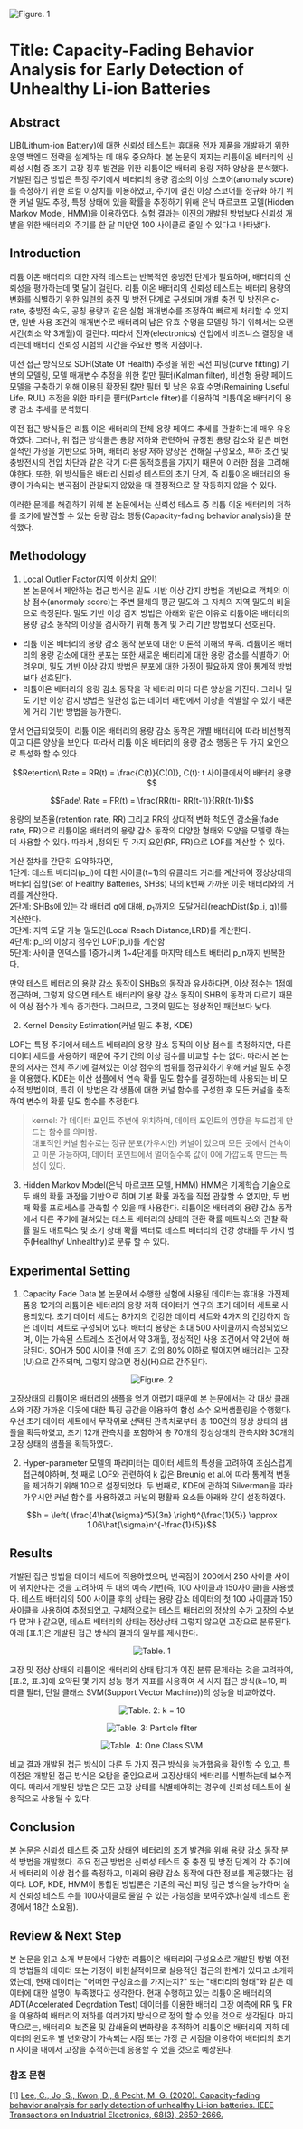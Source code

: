 ![Figure. 1](./img/01/01_paper_title.png)
# Title: Capacity-Fading Behavior Analysis for Early Detection of Unhealthy Li-ion Batteries<br>

## Abstract
LIB(Lithum-ion Battery)에 대한 신뢰성 테스트는 휴대용 전자 제품을 개발하기 위한 운영 백엔드 전략을 설계하는 데 매우 중요하다.
본 논문의 저자는 리튬이온 배터리의 신뢰성 시험 중 조기 고장 징후 발견을 위한 리튬이온 배터리 용량 저하 양상을 분석했다.
개발된 접근 방법은 특정 주기에서 배터리의 용량 감소의 이상 스코어(anomaly score)를 측정하기 위한 로컬 이상치를 이용하였고, 주기에 걸친 이상 스코어를 정규화 하기 위한 커널 밀도 추정, 특정 상태에 있을 확률을 추정하기 위해 은닉 마르코프 모델(Hidden Markov Model, HMM)을 이용하였다.
실험 결과는 이전의 개발된 방법보다 신뢰성 개발을 위한 배터리의 주기를 한 달 미만인 100 사이클로 줄일 수 있다고 나타냈다.

## Introduction
리튬 이온 배터리의 대한 자격 테스트는 반복적인 충방전 단계가 필요하며, 배터리의 신뢰성을 평가하는데 몇 달이 걸린다. 리튬 이온 배터리의 신뢰성 테스트는 배터리 용량의 변화를 식별하기 위한 일련의 충전 및 방전 단계로 구성되며 개별 충전 및 방전은 c-rate, 충방전 속도, 공칭 용량과 같은  실험 매개변수를 조정하여 빠르게 처리할 수 있지만, 일반 사용 조건의 매개변수로 배터리의 남은 유효 수명을 모델링 하기 위해서는 오랜 시간(최소 약 3개월)이 걸린다.
따라서 전자(electronics) 산업에서 비즈니스 결정을 내리는데 배터리 신뢰성 시험의 시간을 주요한 병목 지점이다.

이전 접근 방식으로 SOH(State Of Health) 추정을 위한 곡선 피팅(curve fitting) 기반의 모델링, 모델 매개변수 추정을 위한 칼만 필터(Kalman filter), 비선형 용량 페이드 모델을 구축하기 위해 이용된 확장된 칼만 필터 및 남은 유효 수명(Remaining Useful Life, RUL) 추정을 위한 파티클 필터(Particle filter)를 이용하여 리튬이온 배터리의 용량 감소 추세를 분석했다.

이전 접근 방식들은 리튬 이온 배터리의 전체 용량 페이드 추세를 관찰하는데 매우 유용하였다. 그러나, 위 접근 방식들은 용량 저하와 관련하여 규정된 용량 감소와 같은 비현실적인 가정을 기반으로 하며, 배터리 용량 저하 양상은 전해질 구성요소, 부하 조건 및 충방전시의 전압 차단과 같은 각기 다른 동적흐름을 가지기 때문에 이러한 점을 고려해야한다. 또한, 위 방식들은 배터리 신뢰성 테스트의 초기 단계, 즉 리튬이온 배터리의 용량이 가속되는 변곡점이 관찰되지 않았을 때 결정적으로 잘 작동하지 않을 수 있다.

이러한 문제를 해결하기 위헤 본 논문에서는 신뢰성 테스트 중 리튬 이온 배터리의 저하를 조기에 발견할 수 있는 용량 감소 행동(Capacity-fading behavior analysis)을 분석했다.

## Methodology
1. Local Outlier Factor(지역 이상치 요인)<br>
본 논문에서 제안하는 접근 방식은 밀도 시반 이상 감지 방법을 기반으로 객체의 이상 점수(anormaly score)는 주변 물체의 평균 밀도와 그 자체의 지역 밀도의 비율으로 측정된다.
밀도 기반 이상 감지 방법은 아래와 같은 이유로 리튬이온 배터리의 용량 감소 동작의 이상을 검사하기 위해 통계 및 거리 기반 방법보다 선호된다. 
* 리튬 이온 배터리의 용량 감소 동작 분포에 대한 이론적 이해의 부족.
리튬이온 배터리의 용량 감소에 대한 분포는 또한 새로운 배터리에 대한 용량 감소를 식별하기 어려우며, 밀도 기반 이상 감지 방법은 분포에 대한 가정이 필요하지 않아 통계적 방법보다 선호된다.
* 리튬이온 배터리의 용량 감소 동작을 각 배터리 마다 다른 양상을 가진다.
그러나 밀도 기반 이상 감지 방법은 일관성 없는 데이터 패턴에서 이상을 식별할 수 있기 때문에 거리 기반 방법을 능가한다.

앞서 언급되었듯이, 리튬 이온 배터리의 용량 감소 동작은 개별 배터리에 따라 비선형적이고 다른 양상을 보인다. 따라서 리튬 이온 배터리의 용량 감소 행동은 두 가지 요인으로 특성화 할 수 있다.

$$Retention\ Rate = RR(t) = \frac{C(t)}{C(0)},  C(t): t 사이클에서의 배터리 용량$$

$$Fade\ Rate = FR(t) = \frac{RR(t)- RR(t-1)}{RR(t-1)}$$

용량의 보존율(retention rate, RR) 그리고 RR의 상대적 변화 척도인 감소율(fade rate, FR)으로 리튬이온 배터리의 용량 감소 동작의 다양한 형태와 모양을 모델링 하는 데 사용할 수 있다.
 따라서 ,정의된 두 가지 요인(RR, FR)으로 LOF를 계산할 수 있다.

계산 절차를 간단히 요약하자면,<br>
1단계: 테스트 배터리(p_i)에 대한 사이클(t=1)의 유클리드 거리를 계산하여 정상상태의 배터리 집합(Set of Healthy Batteries, SHBs) 내의 k번째 가까운 이웃 배터리와의 거리를 계산한다.<br>
2단계: SHBs에 있는 각 배터리 q에 대해, $p_1$까지의 도달거리(reachDist($p_i, q))를 계산한다.<br>
3단계: 지역 도달 가능 밀도인(Local Reach Distance,LRD)를 계산한다.<br>
4단계: p_i의 이상치 점수인 LOF(p_i)를 계산함<br>
5단계: 사이클 인덱스를 1증가시켜 1~4단계를 마지막 테스트 배터리 p_n까지 반복한다.<br>

만약 테스트 베터리의 용량 감소 동작이 SHBs의 동작과 유사하다면, 이상 점수는 1점에 접근하며, 그렇지 않으면 테스트 배터리의 용량 감소 동작이 SHB의 동작과 다르기 때문에 이상 점수가 계속 증가한다. 그러므로, 그것의 밀도는 정상적인 패턴보다 낮다.

2. Kernel Density Estimation(커널 밀도 추정, KDE)<br>

LOF는 특정 주기에서 테스트 베터리의 용량 감소 동작의 이상 점수를 측정하지만, 다른 데이터 세트를 사용하기 때문에 주기 간의 이상 점수를 비교할 수는 없다. 따라서 본 논문의 저자는 전체 주기에 걸쳐있는 이상 점수의 범위를 정규회하기 위해 커널 밀도 추정을 이용했다.
KDE는 이산 샘플에서 연속 확률 밀도 함수를 결정하는데 사용되는 비 모수적 방법이며, 특히 이 방법은 각 생픔에 대한 커널 함수를 구성한 후 모든 커널을 축적하여 변수의 확률 밀도 함수를 추정한다.

>kernel: 각 데이터 포인트 주변에 위치하며, 데이터 포인트의 영향을 부드럽게 만드는 함수를 의미함.<br>대표적인 커널 함수로는 정규 분포(가우시안) 커널이 있으며 모든 곳에서 연속이고 미분 가능하여, 데이터 포인트에서 멀어질수록 값이 0에 가깝도록 만드는 특성이 있다.

3. Hidden Markov Model(은닉 마르코프 모델, HMM)
HMM은 기계학습 기술으로 두 배의 확률 과정을 기반으로 하며 기본 확률 과정을 직접 관찰할 수 없지만, 두 번째 확률 프로세스를 관측할 수 있을 때 사용한다. 리튬이온 배터리의 용량 감소 동작에서 다른 주기에 걸쳐있는 테스트 배터리의 상태의 전환 확률 매트릭스와 관찰 확률 밀도 매트릭스 및 초기 상태 확률 벡터로 테스트 배터리의 건강 상태를 두 가지 범주(Healthy/ Unhealthy)로 분류 할 수 있다.

## Experimental Setting
1. Capacity Fade Data
본 논문에서 수행한 실험에 사용된 데이터는 휴대용 가전제품용 12개의 리튬이온 배터리의 용량 저하 데이터가 연구의 초기 데이터 세트로 사용되었다.
초기 데이터 세트는 8가지의 건강한 데이터 세트와 4가지의 건강하지 않은 데이터 세트로 구성되어 있다. 배터리 용량은 최대 500 사이클까지 측정되었으며, 이는 가속된 스트레스 조건에서 약 3개월, 정상적인 사용 조건에서 약 2년에 해당된다. SOH가 500 사이클 전에 초기 값의 80% 이하로 떨어지면 배터리는 고장(U)으로 간주되며, 그렇지 않으면 정상(H)으로 간주된다.

<p align="center">
  <img src="./img/01/01_soh_figure.png" alt="Figure. 2">
</p>


고장상태의 리튬이온 배터리의 샘플을 얻기 어렵기 때문에 본 논문에서는 각 대상 클래스와 가장 가까운 이웃에 대한 특징 공간을 이용하여 합성 소수 오버샘플링을 수행했다. 우선 초기 데이터 세트에서 무작위로 선택된 관측치로부터 총 100건의 정상 상태의 샘플을 획득하였고, 초기 12개 관측치를 포함하여 총 70개의 정상상태의 관측치와 30개의 고장 상태의 샘플을 획득하였다.

2. Hyper-parameter
모델의 파라미터는 데이터 세트의 특성을 고려하여 조심스럽게 접근해야하며, 첫 째로 LOF와 관련하여 k 값은 Breunig et al.에 따라 통계적 변동을 제거하기 위해 10으로 설정되었다.
두 번째로, KDE에 관하여 Silverman을 따라 가우시안 커널 함수를 사용하였고 커널의 평활화 요소들 아래와 같이 설정하였다.

$$h = \left( \frac{4\hat{\sigma}^5}{3n} \right)^{\frac{1}{5}} \approx 1.06\hat{\sigma}n^{-\frac{1}{5}}$$



##  Results
개발된 접근 방법을 데이터 세트에 적용하였으며, 변곡점이 200에서 250 사이클 사이에 위치한다는 것을 고려하여 두 대의 예측 기번(즉, 100 사이클과 150사이클)을 사용했다.
테스트 배터리의 500 사이클 후의 상태는 용량 감소 데이터의 첫 100 사이클과 150 사이클을 사용하여 추정되었고, 구체적으로는 테스트 배터리의 정상의 수가 고장의 수보다 많거나 같으면, 테스트 배터리의 상태는 정상상태 그렇지 않으면 고장으로 분류된다. 아래 [표.1]은 개발된 접근 방식의 결과의 일부를 제시한다.

<p align="center">
  <img src="./img/01/01_test_result.png" alt="Table. 1">
</p>

고장 및 정상 상태의 리튬이온 배터리의 상태 탐지가 이진 분류 문제라는 것을 고려하여, [표.2, 표.3]에 요약된 몇 가지 성능 평가 지표를 사용하여 세 사지 접근 방식(k=10, 파티클 필터, 단일 클래스 SVM(Support Vector Machine))의 성능을 비교하였다.

<p align="center">
  <img src="./img/01/01_table_02.png" alt="Table. 2: k = 10">
</p>

<p align="center">
  <img src="./img/01/01_table_03.png" alt="Table. 3: Particle filter">
</p>

<p align="center">
  <img src="./img/01/01_table_04.png" alt="Table. 4: One Class SVM">
</p>

비교 결과 개발된 접근 방식이 다른 두 가지 접근 방식을 능가했음을 확인할 수 있고, 특이점은 개발된 접근 방식은 오탐을 줄임으로써 고장상태의 배터리를 식별하는데 보수적이다.
따라서 개발된 방법은 모든 고장 상태를 식별해야하는 경우에 신뢰성 테스트에 실용적으로 사용될 수 있다.

## Conclusion
본 논문은 신뢰성 테스트 중 고장 상태인 배터리의 조기 발견을 위해 용량 감소 동작 분석 방법을 개발했다. 주요 접근 방법은 신뢰성 테스트 중 충전 및 방전 단계의 각 주기에서 배터리의 이상 점수를 측정하고, 미래의 용량 감소 동작에 대한 정보를 제공했다는 점이다.
LOF, KDE, HMM이 통합된 방법론은 기존의 곡선 피팅 접근 방식을 능가하며 실제 신뢰성 테스트 수를 100사이클로 줄일 수 있는 가능성을 보여주었다(실제 테스트 환경에서 18간 소요됨).

## Review & Next Step
본 논문을 읽고 소개 부분에서 다양한 리튬이온 배터리의 구성요소로 개발된 방법 이전의 방법들의 데이터 또는 가정이 비현실적이므로 실용적인 접근의 한계가 있다고 소개하였는데, 현재 데이터는 "어떠한 구성요소를 가지는지?" 또는 "배터리의 형태"와 같은 데이터에 대한 설명이 부족했다고 생각한다.
현재 수행하고 있는 리튬이온 배터리의 ADT(Accelerated Degrdation Test) 데이터를 이용한 배터리 고장 예측에 RR 및 FR을 이용하여 배터리의 저하를 여러가지 방식으로 정의 할 수 있을 것으로 생각된다.
마지막으로는, 배터리의 보존율 및 감쇄율의 변화량을 추적하여 리튬이온 배터리의 저하 데이터의 윈도우 별 변화량이 가속되는 시점 또는 가장 큰 시점을 이용하여 배터리의 초기 n 사이클 내에서 고장을 추적하는데 응용할 수 있을 것으로 예상된다.

### 참조 문헌
[1] [Lee, C., Jo, S., Kwon, D., & Pecht, M. G. (2020). Capacity-fading behavior analysis for early detection of unhealthy Li-ion batteries. IEEE Transactions on Industrial Electronics, 68(3), 2659-2666.](https://ieeexplore.ieee.org/abstract/document/8998548)
